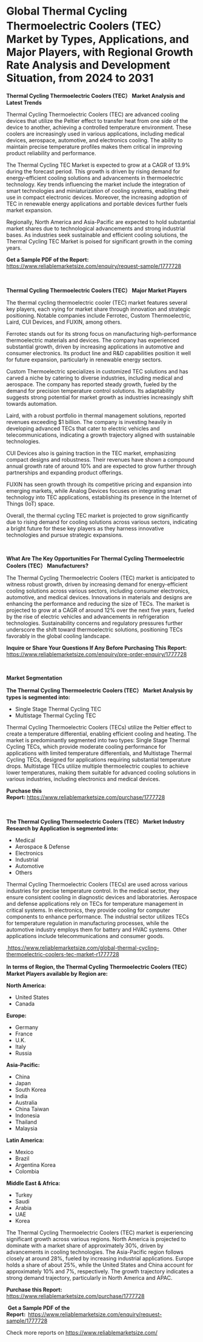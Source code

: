 <p><h1>Global Thermal Cycling Thermoelectric Coolers (TEC） Market by Types, Applications, and Major Players, with Regional Growth Rate Analysis and Development Situation, from 2024 to 2031</h1></p><p><strong>Thermal Cycling Thermoelectric Coolers (TEC） Market Analysis and Latest Trends</strong></p>
<p><p>Thermal Cycling Thermoelectric Coolers (TEC) are advanced cooling devices that utilize the Peltier effect to transfer heat from one side of the device to another, achieving a controlled temperature environment. These coolers are increasingly used in various applications, including medical devices, aerospace, automotive, and electronics cooling. The ability to maintain precise temperature profiles makes them critical in improving product reliability and performance.</p><p>The Thermal Cycling TEC Market is expected to grow at a CAGR of 13.9% during the forecast period. This growth is driven by rising demand for energy-efficient cooling solutions and advancements in thermoelectric technology. Key trends influencing the market include the integration of smart technologies and miniaturization of cooling systems, enabling their use in compact electronic devices. Moreover, the increasing adoption of TEC in renewable energy applications and portable devices further fuels market expansion. </p><p>Regionally, North America and Asia-Pacific are expected to hold substantial market shares due to technological advancements and strong industrial bases. As industries seek sustainable and efficient cooling solutions, the Thermal Cycling TEC Market is poised for significant growth in the coming years.</p></p>
<p><strong>Get a Sample PDF of the Report:&nbsp;</strong> <a href="https://www.reliablemarketsize.com/enquiry/request-sample/1777728?utm_campaign=1884&utm_medium=2&utm_source=Github&utm_content=ia&utm_term=27122024&utm_id=thermal-cycling-thermoelectric-coolers-tec">https://www.reliablemarketsize.com/enquiry/request-sample/1777728</a></p>
<p>&nbsp;</p>
<p><strong>Thermal Cycling Thermoelectric Coolers (TEC） Major Market Players</strong></p>
<p><p>The thermal cycling thermoelectric cooler (TEC) market features several key players, each vying for market share through innovation and strategic positioning. Notable companies include Ferrotec, Custom Thermoelectric, Laird, CUI Devices, and FUXIN, among others.</p><p>Ferrotec stands out for its strong focus on manufacturing high-performance thermoelectric materials and devices. The company has experienced substantial growth, driven by increasing applications in automotive and consumer electronics. Its product line and R&D capabilities position it well for future expansion, particularly in renewable energy sectors.</p><p>Custom Thermoelectric specializes in customized TEC solutions and has carved a niche by catering to diverse industries, including medical and aerospace. The company has reported steady growth, fueled by the demand for precision temperature control solutions. Its adaptability suggests strong potential for market growth as industries increasingly shift towards automation.</p><p>Laird, with a robust portfolio in thermal management solutions, reported revenues exceeding $1 billion. The company is investing heavily in developing advanced TECs that cater to electric vehicles and telecommunications, indicating a growth trajectory aligned with sustainable technologies.</p><p>CUI Devices also is gaining traction in the TEC market, emphasizing compact designs and robustness. Their revenues have shown a compound annual growth rate of around 10% and are expected to grow further through partnerships and expanding product offerings.</p><p>FUXIN has seen growth through its competitive pricing and expansion into emerging markets, while Analog Devices focuses on integrating smart technology into TEC applications, establishing its presence in the Internet of Things (IoT) space.</p><p>Overall, the thermal cycling TEC market is projected to grow significantly due to rising demand for cooling solutions across various sectors, indicating a bright future for these key players as they harness innovative technologies and pursue strategic expansions.</p></p>
<p>&nbsp;</p>
<p><strong>What Are The Key Opportunities For Thermal Cycling Thermoelectric Coolers (TEC） Manufacturers?</strong></p>
<p><p>The Thermal Cycling Thermoelectric Coolers (TEC) market is anticipated to witness robust growth, driven by increasing demand for energy-efficient cooling solutions across various sectors, including consumer electronics, automotive, and medical devices. Innovations in materials and designs are enhancing the performance and reducing the size of TECs. The market is projected to grow at a CAGR of around 12% over the next five years, fueled by the rise of electric vehicles and advancements in refrigeration technologies. Sustainability concerns and regulatory pressures further underscore the shift toward thermoelectric solutions, positioning TECs favorably in the global cooling landscape.</p></p>
<p><strong>Inquire or Share Your Questions If Any Before Purchasing This Report:</strong> <a href="https://www.reliablemarketsize.com/enquiry/pre-order-enquiry/1777728?utm_campaign=1884&utm_medium=2&utm_source=Github&utm_content=ia&utm_term=27122024&utm_id=thermal-cycling-thermoelectric-coolers-tec">https://www.reliablemarketsize.com/enquiry/pre-order-enquiry/1777728</a></p>
<p>&nbsp;</p>
<p><strong>Market Segmentation</strong></p>
<p><strong>The Thermal Cycling Thermoelectric Coolers (TEC） Market Analysis by types is segmented into:</strong></p>
<p><ul><li>Single Stage Thermal Cycling TEC</li><li>Multistage Thermal Cycling TEC</li></ul></p>
<p><p>Thermal Cycling Thermoelectric Coolers (TECs) utilize the Peltier effect to create a temperature differential, enabling efficient cooling and heating. The market is predominantly segmented into two types: Single Stage Thermal Cycling TECs, which provide moderate cooling performance for applications with limited temperature differentials, and Multistage Thermal Cycling TECs, designed for applications requiring substantial temperature drops. Multistage TECs utilize multiple thermoelectric couples to achieve lower temperatures, making them suitable for advanced cooling solutions in various industries, including electronics and medical devices.</p></p>
<p><strong>Purchase this Report:&nbsp;</strong><a href="https://www.reliablemarketsize.com/purchase/1777728?utm_campaign=1884&utm_medium=2&utm_source=Github&utm_content=ia&utm_term=27122024&utm_id=thermal-cycling-thermoelectric-coolers-tec">https://www.reliablemarketsize.com/purchase/1777728</a></p>
<p>&nbsp;</p>
<p><strong>The Thermal Cycling Thermoelectric Coolers (TEC） Market Industry Research by Application is segmented into:</strong></p>
<p><ul><li>Medical</li><li>Aerospace & Defense</li><li>Electronics</li><li>Industrial</li><li>Automotive</li><li>Others</li></ul></p>
<p><p>Thermal Cycling Thermoelectric Coolers (TECs) are used across various industries for precise temperature control. In the medical sector, they ensure consistent cooling in diagnostic devices and laboratories. Aerospace and defense applications rely on TECs for temperature management in critical systems. In electronics, they provide cooling for computer components to enhance performance. The industrial sector utilizes TECs for temperature regulation in manufacturing processes, while the automotive industry employs them for battery and HVAC systems. Other applications include telecommunications and consumer goods.</p></p>
<p><a href="https://www.reliablemarketsize.com/global-thermal-cycling-thermoelectric-coolers-tec-market-r1777728?utm_campaign=1884&utm_medium=2&utm_source=Github&utm_content=ia&utm_term=27122024&utm_id=thermal-cycling-thermoelectric-coolers-tec">&nbsp;https://www.reliablemarketsize.com/global-thermal-cycling-thermoelectric-coolers-tec-market-r1777728</a></p>
<p><strong>In terms of Region, the Thermal Cycling Thermoelectric Coolers (TEC） Market Players available by Region are:</strong></p>
<p>
    <p> <strong> North America: </strong>
        <ul>
            <li>United States</li>
            <li>Canada</li>
        </ul>
        </p> 
    <p> <strong> Europe: </strong>
        <ul>
            <li>Germany</li>
            <li>France</li>
            <li>U.K.</li>
            <li>Italy</li>
            <li>Russia</li>
        </ul>
        </p> 
    <p> <strong> Asia-Pacific: </strong>
        <ul>
            <li>China</li>
            <li>Japan</li>
            <li>South Korea</li>
            <li>India</li>
            <li>Australia</li>
            <li>China Taiwan</li>
            <li>Indonesia</li>
            <li>Thailand</li>
            <li>Malaysia</li>
        </ul>
        </p> 
    <p> <strong> Latin America: </strong>
        <ul>
            <li>Mexico</li>
            <li>Brazil</li>
            <li>Argentina Korea</li>
            <li>Colombia</li>
        </ul>
        </p> 
    <p> <strong> Middle East & Africa: </strong>
        <ul>
            <li>Turkey</li>
            <li>Saudi</li>
            <li>Arabia</li>
            <li>UAE</li>
            <li>Korea</li>
        </ul>
    </p>
    </p>
<p><p>The Thermal Cycling Thermoelectric Coolers (TEC) market is experiencing significant growth across various regions. North America is projected to dominate with a market share of approximately 30%, driven by advancements in cooling technologies. The Asia-Pacific region follows closely at around 28%, fueled by increasing industrial applications. Europe holds a share of about 25%, while the United States and China account for approximately 10% and 7%, respectively. The growth trajectory indicates a strong demand trajectory, particularly in North America and APAC.</p></p>
<p><strong>Purchase this Report: </strong><a href="https://www.reliablemarketsize.com/purchase/1777728?utm_campaign=1884&utm_medium=2&utm_source=Github&utm_content=ia&utm_term=27122024&utm_id=thermal-cycling-thermoelectric-coolers-tec">https://www.reliablemarketsize.com/purchase/1777728</a></p>
<p>&nbsp;<strong>Get a Sample PDF of the Report:&nbsp;&nbsp;</strong><a href="https://www.reliablemarketsize.com/enquiry/request-sample/1777728?utm_campaign=1884&utm_medium=2&utm_source=Github&utm_content=ia&utm_term=27122024&utm_id=thermal-cycling-thermoelectric-coolers-tec">https://www.reliablemarketsize.com/enquiry/request-sample/1777728</a></p>
<p><strong></strong></p>
<p>Check more reports on <a href="https://www.reliablemarketsize.com/?utm_campaign=1884&utm_medium=2&utm_source=Github&utm_content=ia&utm_term=27122024&utm_id=thermal-cycling-thermoelectric-coolers-tec">https://www.reliablemarketsize.com/</a></p>